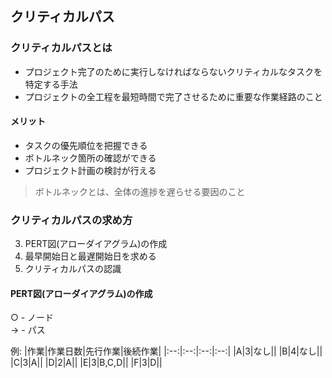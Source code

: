 ## クリティカルパス
### クリティカルパスとは
- プロジェクト完了のために実行しなければならないクリティカルなタスクを特定する手法
- プロジェクトの全工程を最短時間で完了させるために重要な作業経路のこと

#### メリット
- タスクの優先順位を把握できる
- ボトルネック箇所の確認ができる
- プロジェクト計画の検討が行える

> ボトルネックとは、全体の進捗を遅らせる要因のこと  

### クリティカルパスの求め方
3. PERT図(アローダイアグラム)の作成
4. 最早開始日と最遅開始日を求める
5. クリティカルパスの認識

#### PERT図(アローダイアグラム)の作成
○ - ノード  
→ - パス  

例: 
|作業|作業日数|先行作業|後続作業|
|:--:|:--:|:--:|:--:|
|A|3|なし||
|B|4|なし||
|C|3|A||
|D|2|A||
|E|3|B,C,D||
|F|3|D||

